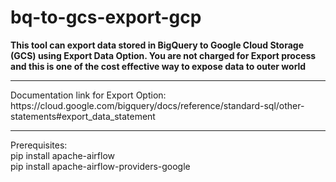 # bq-to-gcs-export-gcp
<strong>This tool can export data stored in BigQuery to Google Cloud Storage (GCS) using Export Data Option. You are not charged for Export process and this is one of the cost effective way to expose data to outer world</strong>
<hr>
Documentation link for Export Option: https://cloud.google.com/bigquery/docs/reference/standard-sql/other-statements#export_data_statement
<hr>
Prerequisites:</br>
pip install apache-airflow<br>
pip install apache-airflow-providers-google
